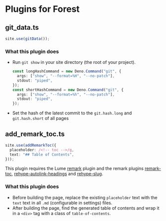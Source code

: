 # Plugins for Forest

## git_data.ts

```typescript
site.use(gitData());
```

### What this plugin does

- Run `git show` in your site directory (the root of your project).

  ```typescript
  const longHashCommand = new Deno.Command("git", {
    args: ["show", "--format=%H", "--no-patch"],
    stdout: "piped",
  });
  const shortHashCommand = new Deno.Command("git", {
    args: ["show", "--format=%h", "--no-patch"],
    stdout: "piped",
  });
  ```

- Set the hash of the latest commit to the `git.hash.long` and `git.hash.short` of all pages

## add_remark_toc.ts

```typescript
site.use(addRemarkToc({
  placeholder: /<!-- toc -->/g,
  text: "## Table of Contents",
}));
```

This plugin requires the Lume [remark](https://lume.land/plugins/remark/) plugin and the remark plugins [remark-toc](https://github.com/remarkjs/remark-toc), [rehype-autolink-headings](https://github.com/rehypejs/rehype-autolink-headings) and [rehype-slug](https://github.com/rehypejs/rehype-slug).

### What this plugin does

- Before building the page, replace the existing `placeholder` text with the `text` text in all `.md` (configurable in settings) files.
- After building the page, find the generated table of contents and wrap it in a `<div>` tag with a class of `table-of-contents`.
